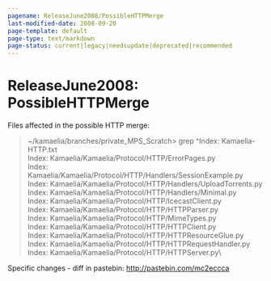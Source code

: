 ```yaml
---
pagename: ReleaseJune2008/PossibleHTTPMerge
last-modified-date: 2008-09-20
page-template: default
page-type: text/markdown
page-status: current|legacy|needsupdate|deprecated|recommended
---
```

ReleaseJune2008: PossibleHTTPMerge
==================================

Files affected in the possible HTTP merge:

> \~/kamaelia/branches/private\_MPS\_Scratch\> grep \^Index:
> Kamaelia-HTTP.txt\
> Index: Kamaelia/Kamaelia/Protocol/HTTP/ErrorPages.py\
> Index: Kamaelia/Kamaelia/Protocol/HTTP/Handlers/SessionExample.py\
> Index: Kamaelia/Kamaelia/Protocol/HTTP/Handlers/UploadTorrents.py\
> Index: Kamaelia/Kamaelia/Protocol/HTTP/Handlers/Minimal.py\
> Index: Kamaelia/Kamaelia/Protocol/HTTP/IcecastClient.py\
> Index: Kamaelia/Kamaelia/Protocol/HTTP/HTTPParser.py\
> Index: Kamaelia/Kamaelia/Protocol/HTTP/MimeTypes.py\
> Index: Kamaelia/Kamaelia/Protocol/HTTP/HTTPClient.py\
> Index: Kamaelia/Kamaelia/Protocol/HTTP/HTTPResourceGlue.py\
> Index: Kamaelia/Kamaelia/Protocol/HTTP/HTTPRequestHandler.py\
> Index: Kamaelia/Kamaelia/Protocol/HTTP/HTTPServer.py\

Specific changes - diff in pastebin: <http://pastebin.com/mc2eccca>
